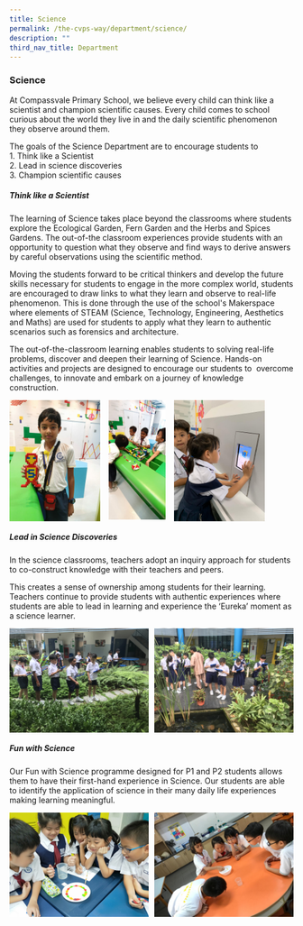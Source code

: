 ```yaml
---
title: Science
permalink: /the-cvps-way/department/science/
description: ""
third_nav_title: Department
---
```

### **Science**
At Compassvale Primary School, we believe every child can think like a scientist and champion scientific causes. Every child comes to school curious about the world they live in and the daily scientific phenomenon they observe around them.

The goals of the Science Department are to encourage students to<br>
1\. Think like a Scientist<br>
2\. Lead in science discoveries<br>
3\. Champion scientific causes

##### **Think like a Scientist**
The learning of Science takes place beyond the classrooms where students explore the Ecological Garden, Fern Garden and the Herbs and Spices Gardens. The out-of-the classroom experiences provide students with an opportunity to question what they observe and find ways to derive answers by careful observations using the scientific method. 

Moving the students forward to be critical thinkers and develop the future skills necessary for students to engage in the more complex world, students are encouraged to draw links to what they learn and observe to real-life phenomenon. This is done through the use of the school's Makerspace where elements of STEAM (Science, Technology, Engineering, Aesthetics and Maths) are used for students to apply what they learn to authentic scenarios such as forensics and architecture. 

The out-of-the-classroom learning enables students to solving real-life problems, discover and deepen their learning of Science. Hands-on activities and projects are designed to encourage our students to  overcome challenges, to innovate and embark on a journey of knowledge construction.

<img src="/images/science1.jpeg" style="width:32%;margin-right:15px;" align = "left">  
<img src="/images/science2.jpeg" style="width:20%;margin-right:15px;" align = "left">  
<img src="/images/science3.jpeg" style="width:32%;margin-right:15px;" align = "left">

<br clear="left">

##### **Lead in Science Discoveries**
In the science classrooms, teachers adopt an inquiry approach for students to co-construct knowledge with their teachers and peers. 

This creates a sense of ownership among students for their learning. Teachers continue to provide students with authentic experiences where students are able to lead in learning and experience the ‘Eureka’ moment as a science learner.

<img src="/images/science4.png" style="width:49%" align=left>
<img src="/images/science5.png" style="width:49%" align=right>

<br clear="left">

##### **Fun with Science**
Our Fun with Science programme designed for P1 and P2 students allows them to have their first-hand experience in Science. Our students are able to identify the application of science in their many daily life experiences making learning meaningful.

<img src="/images/science6.jpg" style="width:49%" align=left>
<img src="/images/science7.jpg" style="width:49%" align=right>

<br clear="left">